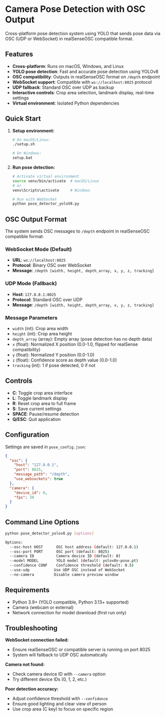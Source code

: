 # Camera Pose Detection with OSC Output

Cross-platform pose detection system using YOLO that sends pose data via OSC (UDP or WebSocket) in realSenseOSC compatible format.

## Features

- **Cross-platform**: Runs on macOS, Windows, and Linux
- **YOLO pose detection**: Fast and accurate pose detection using YOLOv8
- **OSC compatibility**: Outputs in realSenseOSC format on `/depth` endpoint  
- **WebSocket support**: Compatible with `ws://localhost:8025` protocol
- **UDP fallback**: Standard OSC over UDP as backup
- **Interactive controls**: Crop area selection, landmark display, real-time settings
- **Virtual environment**: Isolated Python dependencies

## Quick Start

1. **Setup environment:**
   ```bash
   # On macOS/Linux:
   ./setup.sh
   
   # On Windows:
   setup.bat
   ```

2. **Run pose detection:**
   ```bash
   # Activate virtual environment
   source venv/bin/activate  # macOS/Linux
   # or
   venv\Scripts\activate     # Windows
   
   # Run with WebSocket
   python pose_detector_yoloV8.py
   
   
## OSC Output Format

The system sends OSC messages to `/depth` endpoint in realSenseOSC compatible format:

### WebSocket Mode (Default)
- **URL**: `ws://localhost:8025`
- **Protocol**: Binary OSC over WebSocket
- **Message**: `/depth [width, height, depth_array, x, y, z, tracking]`

### UDP Mode (Fallback)
- **Host**: `127.0.0.1:8025` 
- **Protocol**: Standard OSC over UDP
- **Message**: `/depth [width, height, depth_array, x, y, z, tracking]`

### Message Parameters
- `width` (int): Crop area width
- `height` (int): Crop area height  
- `depth_array` (array): Empty array (pose detection has no depth data)
- `x` (float): Normalized X position (0.0-1.0, flipped for realSense compatibility)
- `y` (float): Normalized Y position (0.0-1.0)
- `z` (float): Confidence score as depth value (0.0-1.0)
- `tracking` (int): 1 if pose detected, 0 if not

## Controls

- **C**: Toggle crop area interface
- **L**: Toggle landmark display
- **R**: Reset crop area to full frame
- **S**: Save current settings
- **SPACE**: Pause/resume detection
- **Q/ESC**: Quit application

## Configuration

Settings are saved in `pose_config.json`:

```json
{
  "osc": {
    "host": "127.0.0.1",
    "port": 8025,
    "message_path": "/depth",
    "use_websockets": true
  },
  "camera": {
    "device_id": 0,
    "fps": 30
  }
}
```

## Command Line Options

```bash
python pose_detector_yolov8.py [options]

Options:
  --osc-host HOST      OSC host address (default: 127.0.0.1)
  --osc-port PORT      OSC port (default: 8025)
  --camera ID          Camera device ID (default: 0)
  --model MODEL        YOLO model (default: yolov8n-pose.pt)
  --confidence CONF    Confidence threshold (default: 0.5)
  --use-udp           Use UDP OSC instead of WebSocket
  --no-camera         Disable camera preview window
```

## Requirements

- Python 3.9+ (YOLO compatible, Python 3.13+ supported)
- Camera (webcam or external)
- Network connection for model download (first run only)

## Troubleshooting

**WebSocket connection failed:**
- Ensure realSenseOSC or compatible server is running on port 8025
- System will fallback to UDP OSC automatically

**Camera not found:**
- Check camera device ID with `--camera` option
- Try different device IDs (0, 1, 2, etc.)

**Poor detection accuracy:**
- Adjust confidence threshold with `--confidence`
- Ensure good lighting and clear view of person
- Use crop area (C key) to focus on specific region